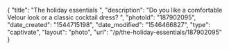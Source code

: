{
    "title": "The holiday essentials ",
    "description": "Do you like a comfortable Velour look or a classic cocktail dress? ",
    "photoId": "187902095",
    "date_created": "1544715198",
    "date_modified": "1546466827",
    "type": "captivate",
    "layout": "photo",
    "url": "\/p\/the-holiday-essentials\/187902095"
}
